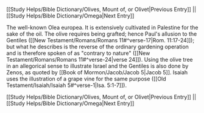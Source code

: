 [[Study Helps/Bible Dictionary/Olives, Mount of, or Olivet|Previous Entry]]  ||  [[Study Helps/Bible Dictionary/Omega|Next Entry]]

 The well-known Olea europea. It is extensively cultivated in Palestine for the sake of the oil. The olive requires being grafted; hence Paul's allusion to the Gentiles ([[New Testament/Romans/Romans 11#^verse-17|Rom. 11:17-24]]); but what he describes is the reverse of the ordinary gardening operation and is therefore spoken of as "contrary to nature" ([[New Testament/Romans/Romans 11#^verse-24|verse 24]]). Using the olive tree in an allegorical sense to illustrate Israel and the Gentiles is also done by Zenos, as quoted by [[Book of Mormon/Jacob/Jacob 5|Jacob 5]]. Isaiah uses the illustration of a grape vine for the same purpose ([[Old Testament/Isaiah/Isaiah 5#^verse-1|Isa. 5:1-7]]).

[[Study Helps/Bible Dictionary/Olives, Mount of, or Olivet|Previous Entry]]  ||  [[Study Helps/Bible Dictionary/Omega|Next Entry]]